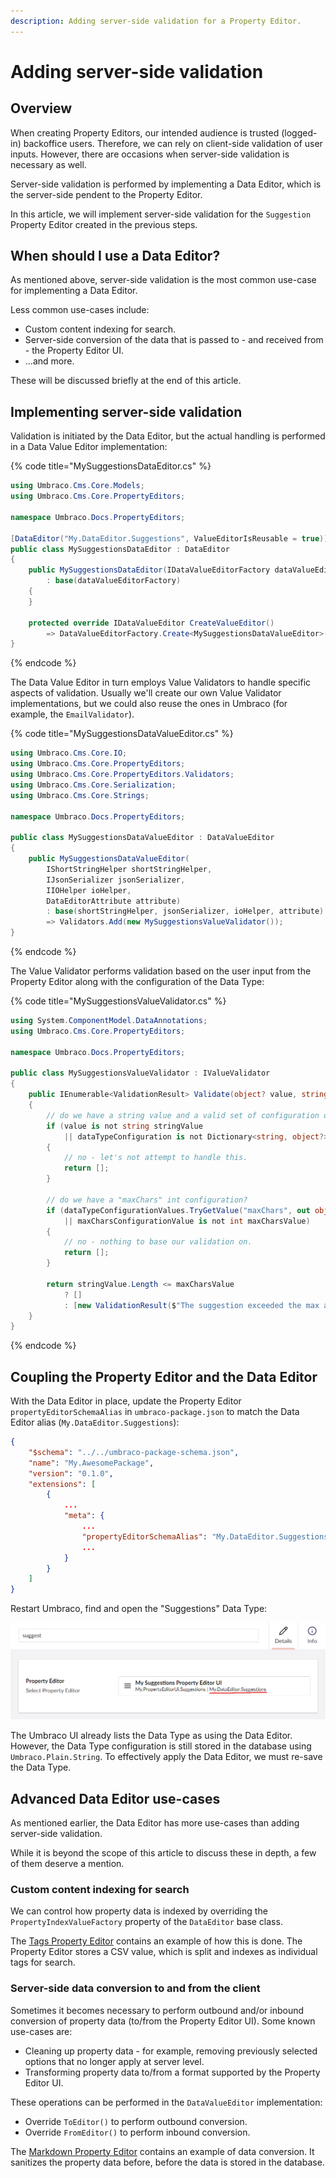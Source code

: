 ```yaml
---
description: Adding server-side validation for a Property Editor.
---
```


# Adding server-side validation

## Overview

When creating Property Editors, our intended audience is trusted (logged-in) backoffice users. Therefore, we can rely on client-side validation of user inputs. However, there are occasions when server-side validation is necessary as well.

Server-side validation is performed by implementing a Data Editor, which is the server-side pendent to the Property Editor.

In this article, we will implement server-side validation for the `Suggestion` Property Editor created in the previous steps.

## When should I use a Data Editor?

As mentioned above, server-side validation is the most common use-case for implementing a Data Editor.

Less common use-cases include:

- Custom content indexing for search.
- Server-side conversion of the data that is passed to - and received from - the Property Editor UI.
- ...and more.

These will be discussed briefly at the end of this article.

## Implementing server-side validation

Validation is initiated by the Data Editor, but the actual handling is performed in a Data Value Editor implementation:

{% code title="MySuggestionsDataEditor.cs" %}
```csharp
using Umbraco.Cms.Core.Models;
using Umbraco.Cms.Core.PropertyEditors;

namespace Umbraco.Docs.PropertyEditors;

[DataEditor("My.DataEditor.Suggestions", ValueEditorIsReusable = true)]
public class MySuggestionsDataEditor : DataEditor
{
    public MySuggestionsDataEditor(IDataValueEditorFactory dataValueEditorFactory)
        : base(dataValueEditorFactory)
    {
    }

    protected override IDataValueEditor CreateValueEditor()
        => DataValueEditorFactory.Create<MySuggestionsDataValueEditor>(Attribute!);
}
```
{% endcode %}

The Data Value Editor in turn employs Value Validators to handle specific aspects of validation. Usually we'll create our own Value Validator implementations, but we could also reuse the ones in Umbraco (for example, the `EmailValidator`).

{% code title="MySuggestionsDataValueEditor.cs" %}
```csharp
using Umbraco.Cms.Core.IO;
using Umbraco.Cms.Core.PropertyEditors;
using Umbraco.Cms.Core.PropertyEditors.Validators;
using Umbraco.Cms.Core.Serialization;
using Umbraco.Cms.Core.Strings;

namespace Umbraco.Docs.PropertyEditors;

public class MySuggestionsDataValueEditor : DataValueEditor
{
    public MySuggestionsDataValueEditor(
        IShortStringHelper shortStringHelper,
        IJsonSerializer jsonSerializer,
        IIOHelper ioHelper,
        DataEditorAttribute attribute)
        : base(shortStringHelper, jsonSerializer, ioHelper, attribute)
        => Validators.Add(new MySuggestionsValueValidator());
}
```
{% endcode %}

The Value Validator performs validation based on the user input from the Property Editor along with the configuration of the Data Type:

{% code title="MySuggestionsValueValidator.cs" %}
```csharp
using System.ComponentModel.DataAnnotations;
using Umbraco.Cms.Core.PropertyEditors;

namespace Umbraco.Docs.PropertyEditors;

public class MySuggestionsValueValidator : IValueValidator
{
    public IEnumerable<ValidationResult> Validate(object? value, string? valueType, object? dataTypeConfiguration)
    {
        // do we have a string value and a valid set of configuration data?
        if (value is not string stringValue
            || dataTypeConfiguration is not Dictionary<string, object?> dataTypeConfigurationValues)
        {
            // no - let's not attempt to handle this.
            return [];
        }

        // do we have a "maxChars" int configuration?
        if (dataTypeConfigurationValues.TryGetValue("maxChars", out object? maxCharsConfigurationValue) is false
            || maxCharsConfigurationValue is not int maxCharsValue)
        {
            // no - nothing to base our validation on.
            return [];
        }

        return stringValue.Length <= maxCharsValue
            ? []
            : [new ValidationResult($"The suggestion exceeded the max allowed characters ({maxCharsValue})")];
    }
}
```
{% endcode %}

## Coupling the Property Editor and the Data Editor

With the Data Editor in place, update the Property Editor `propertyEditorSchemaAlias` in `umbraco-package.json` to match the Data Editor alias (`My.DataEditor.Suggestions`):

```json
{
    "$schema": "../../umbraco-package-schema.json",
    "name": "My.AwesomePackage",
    "version": "0.1.0",
    "extensions": [
        {
            ...
            "meta": {
                ...
                "propertyEditorSchemaAlias": "My.DataEditor.Suggestions",
                ...
            }
        }
    ]
}
```

Restart Umbraco, find and open the "Suggestions" Data Type:

![The Data Type with the new Data Editor registered](images/suggestion-editor-config_4.png)

The Umbraco UI already lists the Data Type as using the Data Editor. However, the Data Type configuration is still stored in the database using `Umbraco.Plain.String`. To effectively apply the Data Editor, we must re-save the Data Type.

## Advanced Data Editor use-cases

As mentioned earlier, the Data Editor has more use-cases than adding server-side validation.

While it is beyond the scope of this article to discuss these in depth, a few of them deserve a mention.

### Custom content indexing for search

We can control how property data is indexed by overriding the `PropertyIndexValueFactory` property of the `DataEditor` base class.

The [Tags Property Editor](https://github.com/umbraco/Umbraco-CMS/blob/contrib/src/Umbraco.Infrastructure/PropertyEditors/TagsPropertyEditor.cs) contains an example of how this is done. The Property Editor stores a CSV value, which is split and indexes as individual tags for search.

### Server-side data conversion to and from the client

Sometimes it becomes necessary to perform outbound and/or inbound conversion of property data (to/from the Property Editor UI). Some known use-cases are:

- Cleaning up property data - for example, removing previously selected options that no longer apply at server level.
- Transforming property data to/from a format supported by the Property Editor UI.

These operations can be performed in the `DataValueEditor` implementation:

- Override `ToEditor()` to perform outbound conversion.
- Override `FromEditor()` to perform inbound conversion.

The [Markdown Property Editor](https://github.com/umbraco/Umbraco-CMS/blob/contrib/src/Umbraco.Core/PropertyEditors/MarkDownPropertyValueEditor.cs) contains an example of data conversion. It sanitizes the property data before, before the data is stored in the database.
